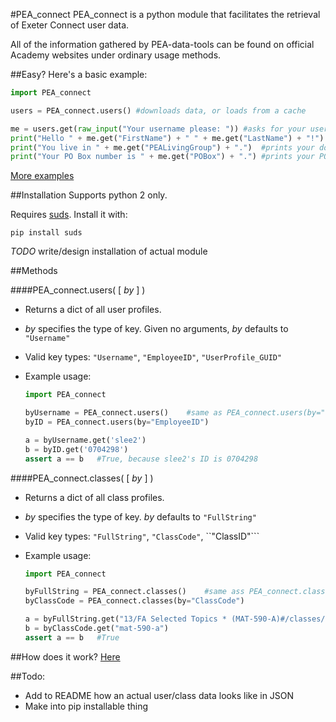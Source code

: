 #PEA_connect
PEA_connect is a python module that facilitates the retrieval of Exeter Connect user data.

All of the information gathered by PEA-data-tools can be found on official Academy websites under ordinary usage methods.

##Easy?
Here's a basic example:
```python
import PEA_connect

users = PEA_connect.users()	#downloads data, or loads from a cache

me = users.get(raw_input("Your username please: "))	#asks for your username
print("Hello " + me.get("FirstName") + " " + me.get("LastName") + "!")	#prints your name
print("You live in " + me.get("PEALivingGroup") + ".")	#prints your dorm
print("Your PO Box number is " + me.get("POBox") + ".")	#prints your PO number
```

[More examples](examples/)

##Installation
Supports python 2 only.

Requires [suds](https://fedorahosted.org/suds/). Install it with:
```
pip install suds
```
_TODO_ write/design installation of actual module

##Methods

####PEA_connect.users( [ <i>by</i> ] )

 - Returns a dict of all user profiles.

 - *by* specifies the type of key. Given no arguments, *by* defaults to ```"Username"```

 - Valid key types: ```"Username"```, ```"EmployeeID"```, ```"UserProfile_GUID"```
 - Example usage:
	```python
	import PEA_connect

	byUsername = PEA_connect.users()	#same as PEA_connect.users(by="Username")
	byID = PEA_connect.users(by="EmployeeID")

	a = byUsername.get('slee2')
	b = byID.get('0704298')
	assert a == b	#True, because slee2's ID is 0704298
	```

####PEA_connect.classes( [ <i>by</i> ] )
 - Returns a dict of all class profiles.

 - *by* specifies the type of key. *by* defaults to ```"FullString"```

 - Valid key types: ```"FullString"```, ```"ClassCode"```, ``"ClassID"```
 - Example usage:
	```python
	import PEA_connect

	byFullString = PEA_connect.classes()	#same ass PEA_connect.classes(by="FullString")
	byClassCode = PEA_connect.classes(by="ClassCode")
	
	a = byFullString.get("13/FA Selected Topics * (MAT-590-A)#/classes/mat-590-a-cs81877")
	b = byClassCode.get("mat-590-a")
	assert a == b	#True
	```
##How does it work?
[Here](EXPLORING.md)

##Todo:
 - Add to README how an actual user/class data looks like in JSON
 - Make into pip installable thing
